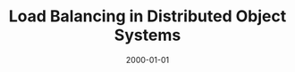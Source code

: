 ---
title: "Load Balancing in Distributed Object Systems"
collection: publications
category: theses
permalink: /publication/2000-01-01-Distributed-object-systems
date: 2000-01-01
venue: 'BSc Thesis. University Of Piraeus'
citation: 'Panagiotis Grontas. Load Balancing in Distributed Object Systems. Piraeus 2014.'
excerpt: ' The project focused on developing a load distribution system for object-oriented environments based on RMI and CORBA. Its main goal was to create an application capable of dynamically allocating computational load among multiple distributed objects (servers) within an Object Web framework. The system was designed so that client machines could also perform server-side operations, improving resource utilization and decentralizing processing tasks. Communication initially uses HTTP only to download the Java applet, while subsequent interactions occur via JRMP or IIOP protocols, depending on the implementation.
The system’s architecture follows a fully object-oriented model, where user interaction occurs through a Java applet, and specialized server-side objects execute the algorithmic computations. One of the project’s key innovations is leveraging Java’s mobile code feature, allowing certain operations traditionally executed on the server to be transferred and executed on the client host. This approach effectively transforms the classical client-server model into a truly distributed system, where processing responsibilities are shared dynamically between clients and servers.
Additionally, the project attempts to achieve dynamic load management—distributing problem-solving requests evenly so that all system components contribute equally to computation. Each incoming task is assigned to a server based on its current workload policy, although the study did not manage to extract measurable performance indicators (such as server utilization levels). Nevertheless, transferring part of the computation to the client side helps reduce the load on central servers, improving scalability and flexibility in distributed applications.'
---
